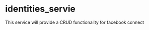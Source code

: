 identities_servie
=================

This service will provide a CRUD functionality for facebook connect
